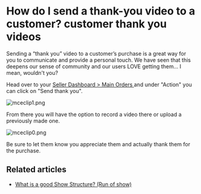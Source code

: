 # How do I send a thank-you video to a customer? customer thank you videos

Sending a “thank you” video to a customer’s purchase is a great way for you to communicate and provide a personal touch. We have seen that this deepens our sense of community and our users LOVE getting them... I mean, wouldn't you?

Head over to your [Seller Dashboard > Main Orders ](https://dashboard.popshop.live/orders/all)and under "Action" you can click on "Send thank you".

![mceclip1.png](https://help.popshop.live/hc/article\_attachments/4528234717327/mceclip1.png)

From there you will have the option to record a video there or upload a previously made one.&#x20;

![mceclip0.png](https://help.popshop.live/hc/article\_attachments/4528225479055/mceclip0.png)

Be sure to let them know you appreciate them and actually thank them for the purchase.&#x20;

## Related articles

* [What is a good Show Structure? (Run of show)](https://jamble.gitbook.io/popshop-live/hosting-and-after-your-show/what-is-a-good-show-structure-run-of-show)
